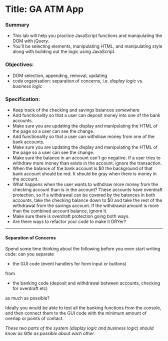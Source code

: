# Title: GA ATM App

### Summary
- This lab will help you practice JavaScript functions and manipulating the DOM with jQuery.
- You'll be selecting elements, manipulating HTML, and manipulating style along
with building out the logic using JavaScript.

### Objectives:
- DOM selection, appending, removal, updating
- code organisation: separation of concerns, i.e. _display logic_ vs. _business logic_

### Specification:

* Keep track of the checking and savings balances somewhere
* Add functionality so that a user can deposit money into one of the bank accounts.
* Make sure you are updating the display and manipulating the HTML of the page
so a user can see the change.
* Add functionality so that a user can withdraw money from one of the bank accounts.
* Make sure you are updating the display and manipulating the HTML of the page
so a user can see the change.
* Make sure the balance in an account can't go negative. If a user tries to
withdraw more money than exists in the account, ignore the transaction.
* When the balance of the bank account is $0 the background of that bank account
should be red. It should be gray when there is money in the account.
* What happens when the user wants to withdraw more money from the checking
account than is in the account? These accounts have overdraft protection, so if
a withdrawal can be covered by the balances in both accounts, take the checking
balance down to $0 and take the rest of the withdrawal from the savings account.
If the withdrawal amount is more than the combined account balance, ignore it.
* Make sure there is overdraft protection going both ways.
* Are there ways to refactor your code to make it DRYer?

___

#### Separation of Concerns

Spend some time thinking about the following before you even start writing code: can you separate 

- the GUI code (event handlers for form input or buttons) 

from 

- the banking code (deposit and withdrawal between accounts, checking for overdraft etc) 

as much as possible? 

Ideally you would be able to test all the banking functions from the console, and then connect them to the GUI code with the minimum amount of overlap or points of contact. 

_These two parts of the system (display logic and business logic) should know as little as possible about each other._
